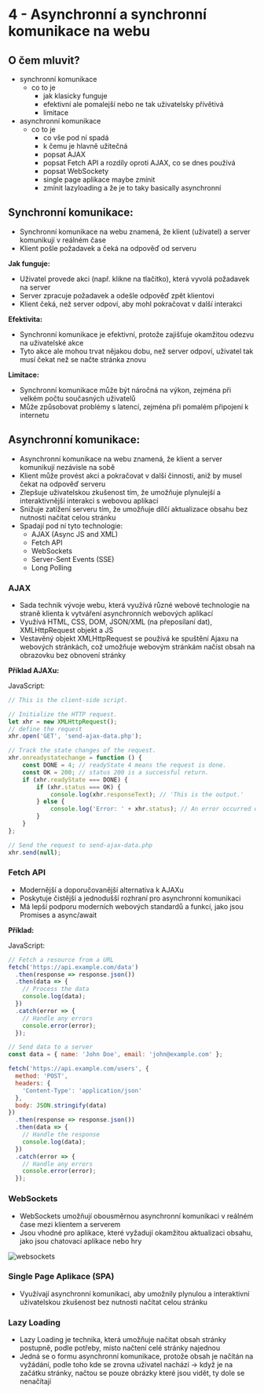# 4 - Asynchronní a synchronní komunikace na webu
## O čem mluvit?
- synchronní komunikace
    - co to je
        - jak klasicky funguje
        - efektivní ale pomalejší nebo ne tak uživatelsky přívětivá
        - limitace
- asynchronní komunikace
    - co to je
        - co vše pod ní spadá
        - k čemu je hlavně užitečná
        - popsat AJAX
        - popsat Fetch API a rozdíly oproti AJAX, co se dnes používá
        - popsat WebSockety
        - single page aplikace maybe zmínit
        - zmínit lazyloading a že je to taky basically asynchronní

## Synchronní komunikace: 
- Synchronní komunikace na webu znamená, že klient (uživatel) a server komunikují v reálném čase
- Klient pošle požadavek a čeká na odpověď od serveru

**Jak funguje:**

- Uživatel provede akci (např. klikne na tlačítko), která vyvolá požadavek na server
- Server zpracuje požadavek a odešle odpověď zpět klientovi
- Klient čeká, než server odpoví, aby mohl pokračovat v další interakci

**Efektivita:**

- Synchronní komunikace je efektivní, protože zajišťuje okamžitou odezvu na uživatelské akce
- Tyto akce ale mohou trvat nějakou dobu, než server odpoví, uživatel tak musí čekat než se načte stránka znovu

**Limitace:**

- Synchronní komunikace může být náročná na výkon, zejména při velkém počtu současných uživatelů
- Může způsobovat problémy s latencí, zejména při pomalém připojení k internetu
## Asynchronní komunikace:
- Asynchronní komunikace na webu znamená, že klient a server komunikují nezávisle na sobě 
- Klient může provést akci a pokračovat v další činnosti, aniž by musel čekat na odpověď serveru
- Zlepšuje uživatelskou zkušenost tím, že umožňuje plynulejší a interaktivnější interakci s webovou aplikací
- Snižuje zatížení serveru tím, že umožňuje dílčí aktualizace obsahu bez nutnosti načítat celou stránku
- Spadají pod ní tyto technologie:
	- AJAX (Async JS and XML)
	- Fetch API
	- WebSockets
	- Server-Sent Events (SSE)
	- Long Polling

### AJAX
- Sada technik vývoje webu, která využívá různé webové technologie na straně klienta k vytváření asynchronních webových aplikací
- Využívá HTML, CSS, DOM, JSON/XML (na přeposílaní dat), XMLHttpRequest objekt a JS 
- Vestavěný objekt XMLHttpRequest se používá ke spuštění Ajaxu na webových stránkách, což umožňuje webovým stránkám načíst obsah na obrazovku bez obnovení stránky

**Příklad AJAXu:**

JavaScript:
```javascript
// This is the client-side script.

// Initialize the HTTP request.
let xhr = new XMLHttpRequest();
// define the request
xhr.open('GET', 'send-ajax-data.php');

// Track the state changes of the request.
xhr.onreadystatechange = function () {
	const DONE = 4; // readyState 4 means the request is done.
	const OK = 200; // status 200 is a successful return.
	if (xhr.readyState === DONE) {
		if (xhr.status === OK) {
			console.log(xhr.responseText); // 'This is the output.'
		} else {
			console.log('Error: ' + xhr.status); // An error occurred during the request.
		}
	}
};

// Send the request to send-ajax-data.php
xhr.send(null);
```

### Fetch API
- Modernější a doporučovanější alternativa k AJAXu
- Poskytuje čistější a jednodušší rozhraní pro asynchronní komunikaci
- Má lepší podporu moderních webových standardů a funkcí, jako jsou Promises a async/await

**Příklad:**

JavaScript:
```javascript
// Fetch a resource from a URL
fetch('https://api.example.com/data')
  .then(response => response.json())
  .then(data => {
    // Process the data
    console.log(data);
  })
  .catch(error => {
    // Handle any errors
    console.error(error);
  });

// Send data to a server
const data = { name: 'John Doe', email: 'john@example.com' };

fetch('https://api.example.com/users', {
  method: 'POST',
  headers: {
    'Content-Type': 'application/json'
  },
  body: JSON.stringify(data)
})
  .then(response => response.json())
  .then(data => {
    // Handle the response
    console.log(data);
  })
  .catch(error => {
    // Handle any errors
    console.error(error);
  });
```

### WebSockets
- WebSockets umožňují obousměrnou asynchronní komunikaci v reálném čase mezi klientem a serverem
- Jsou vhodné pro aplikace, které vyžadují okamžitou aktualizaci obsahu, jako jsou chatovací aplikace nebo hry

![websockets](https://upload.wikimedia.org/wikipedia/commons/1/10/Websocket_connection.png)

### Single Page Aplikace (SPA)
- Využívají asynchronní komunikaci, aby umožnily plynulou a interaktivní uživatelskou zkušenost bez nutnosti načítat celou stránku

### Lazy Loading
- Lazy Loading je technika, která umožňuje načítat obsah stránky postupně, podle potřeby, místo načtení celé stránky najednou
- Jedná se o formu asynchronní komunikace, protože obsah je načítán na vyžádání, podle toho kde se zrovna uživatel nachází -> když je na začátku stránky, načtou se pouze obrázky které jsou vidět, ty dole se nenačítají
